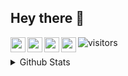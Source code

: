 ## Hey there 👋
<a href="https://www.linkedin.com/in/alphasingh/">
  <img align="left" width="24px" src="https://cdn.jsdelivr.net/npm/simple-icons@v3/icons/linkedin.svg"  />
</a>
<a href="https://www.hackerrank.com/alphasingh/">
  <img align="left" width="24px" src="https://www.svgrepo.com/show/306171/hackerrank.svg"  />
</a>
<a href="https://leetcode.com/alphasingh/">
  <img align="left" width="24px" src="https://upload.wikimedia.org/wikipedia/commons/1/19/LeetCode_logo_black.png"  />
</a>
<a href="https://www.chess.com/member/alphasingh/">
  <img align="left" width="24px" src="https://images.chesscomfiles.com/uploads/v1/images_users/tiny_mce/SamCopeland/phpmeXx6V.png"  />
</a> 

![visitors](https://visitor-badge.laobi.icu/badge?page_id=alphasingh.alphasingh)


<details>
	<summary> Github Stats </summary>
	<br />
  
  ![Abhay's github stats](https://github-readme-stats.vercel.app/api?username=alphasingh&show_icons=true&hide_border=true)
  <img src="https://github-readme-streak-stats.herokuapp.com/?user=alphasingh&" alt="alphasingh"/>

</details>

